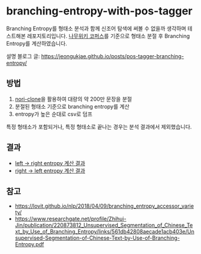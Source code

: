 # branching-entropy-with-pos-tagger

Branching Entropy를 형태소 분석과 함께 신조어 탐색에 써볼 수 없을까 생각하며 테스트해본 레포지토리입니다.
[나무위키 코퍼스](https://jeongukjae.github.io/tfds-korean/datasets/namuwiki_corpus.html)를 기준으로 형태소 분절 후 Branching Entropy를 계산하였습니다.

설명 블로그 글: <https://jeongukjae.github.io/posts/pos-tagger-branching-entropy/>

## 방법

1. [nori-clone](https://github.com/jeongukjae/nori-clone)을 활용하여 대량의 약 200만 문장을 분절
2. 분절된 형태소 기준으로 branching entropy를 계산
3. entropy가 높은 순대로 csv로 덤프

특정 형태소가 포함되거나, 특정 형태소로 끝나는 경우는 분석 결과에서 제외했습니다.

## 결과

* [left -> right entropy 계산 결과](./entropy-table-left.csv)
* [right -> left entropy 계산 결과](./entropy-table-right.csv)

## 참고

* <https://lovit.github.io/nlp/2018/04/09/branching_entropy_accessor_variety/>
* <https://www.researchgate.net/profile/Zhihui-Jin/publication/220873812_Unsupervised_Segmentation_of_Chinese_Text_by_Use_of_Branching_Entropy/links/561db42808aecade1acb403e/Unsupervised-Segmentation-of-Chinese-Text-by-Use-of-Branching-Entropy.pdf>

